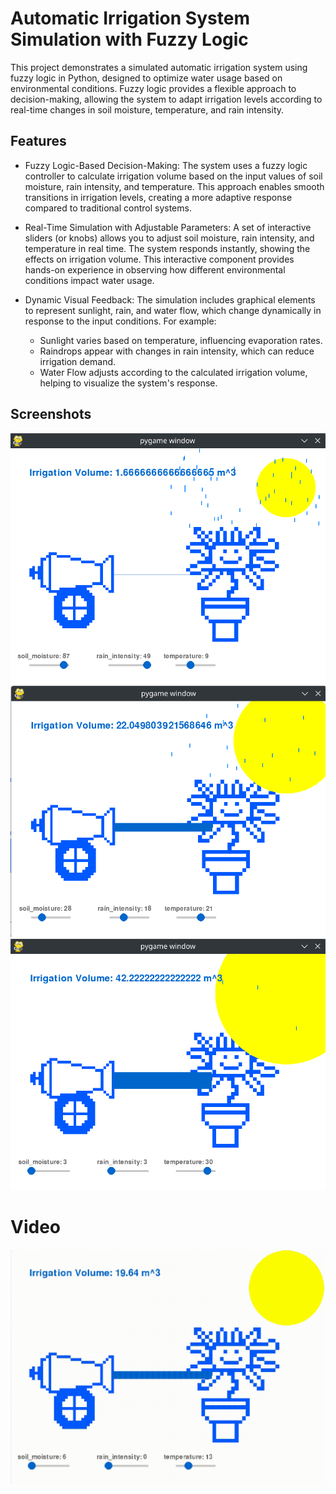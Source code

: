 # Automatic Irrigation System Simulation with Fuzzy Logic
This project demonstrates a simulated automatic irrigation system using fuzzy logic in Python, designed to optimize water usage based on environmental conditions. Fuzzy logic provides a flexible approach to decision-making, allowing the system to adapt irrigation levels according to real-time changes in soil moisture, temperature, and rain intensity.

## Features
- Fuzzy Logic-Based Decision-Making: The system uses a fuzzy logic controller to calculate irrigation volume based on the input values of soil moisture, rain intensity, and temperature. This approach enables smooth transitions in irrigation levels, creating a more adaptive response compared to traditional control systems.

- Real-Time Simulation with Adjustable Parameters: A set of interactive sliders (or knobs) allows you to adjust soil moisture, rain intensity, and temperature in real time. The system responds instantly, showing the effects on irrigation volume. This interactive component provides hands-on experience in observing how different environmental conditions impact water usage.

- Dynamic Visual Feedback: The simulation includes graphical elements to represent sunlight, rain, and water flow, which change dynamically in response to the input conditions. For example:

    - Sunlight varies based on temperature, influencing evaporation rates.
    - Raindrops appear with changes in rain intensity, which can reduce irrigation demand.
    - Water Flow adjusts according to the calculated irrigation volume, helping to visualize the system's response.

## Screenshots
![](./screenshots/irrigation_small.png)
![](./screenshots/irrigation_medium.png)
![](./screenshots/irrigation_large.png)

# Video
![](./simulation.gif)